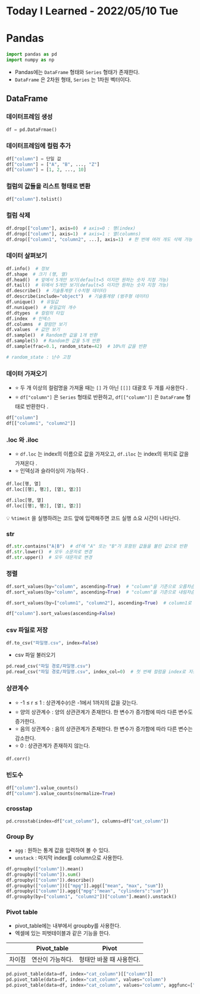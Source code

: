 # Today I Learned - 2022/05/10 Tue

#  Pandas
```python
import pandas as pd
import numpy as np
```
- Pandas에는 `DataFrame` 형태와 `Series` 형태가 존재한다.
- `DataFrame` 은 2차원 형태, `Series` 는 1차원 벡터이다.

## DataFrame
### 데이터프레임 생성
```python
df = pd.DataFrmae()
```

### 데이터프레임에 컬럼 추가
```python
df["column"] = 단일 값
df["column"] = ["A", "B", ..., "Z"]
df["column"] = [1, 2, ..., 10]
```

### 컬럼의 값들을 리스트 형태로 변환
```python
df["column"].tolist()
```

### 컬럼 삭제
```python
df.drop(["column"], axis=0)  # axis=0 : 행(index)
df.drop(["column"], axis=1)  # axis=1 : 열(columns)
df.drop(["column1", "column2", ...], axis=1)  # 한 번에 여러 개도 삭제 가능
```

### 데이터 살펴보기
```python
df.info()  # 정보
df.shape  # 크기 (행, 열)
df.head()  # 앞에서 5개만 보기(default=5 이지만 원하는 숫자 지정 가능)
df.tail()  # 뒤에서 5개만 보기(default=5 이지만 원하는 숫자 지정 가능)
df.describe()  # 기술통계량 (수치형 데이터)
df.describe(include="object")  # 기술통계량 (범주형 데이터)
df.unique()  # 유일값
df.nunique()  # 유일값의 개수
df.dtypes  # 컬럼의 타입
df.index  # 인덱스
df.columns  # 컬럼만 보기
df.values  # 값만 보기
df.sample()  # Random한 값을 1개 반환
df.sample(5)  # Random한 값을 5개 반환
df.sample(frac=0.1, random_state=42)  # 10%의 값을 반환

# random_state : 난수 고정
```

### 데이터 가져오기
- ⭐ 두 개 이상의 컬럼명을 가져올 때는 `[]` 가 아닌 `[[]]` 대괄호 두 개를 사용한다 .
- ⭐ `df["column"]` 은 `Series` 형태로 반환하고, `df[["column"]]` 은 `DataFrame` 형태로 반환한다 .

```python
df["column"]
df[["column1", "column2"]]
```

### .loc 와 .iloc
- ⭐ `df.loc` 는 index의 이름으로 값을 가져오고, `df.iloc` 는 index의 위치로 값을 가져온다 .
- ⭐ 인덱싱과 슬라이싱이 가능하다 .

```python
df.loc[행, 열]
df.loc[[행1, 행2], [열1, 열2]]

df.iloc[행, 열]
df.loc[[행1, 행2], [열1, 열2]]
```

💡 `%timeit` 을 실행하려는 코드 앞에 입력해주면 코드 실행 소요 시간이 나타난다.

### str
```python
df.str.contains("A|B")  # df에 "A" 또는 "B"가 포함된 값들을 불린 값으로 반환
df.str.lower()  # 모두 소문자로 변경
df.str.upper()  # 모두 대문자로 변경
```

### 정렬
```python
df.sort_values(by="column", ascending=True)  # "column"을 기준으로 오름차순 정렬
df.sort_values(by="column", ascending=True)  # "column"을 기준으로 내림차순 정렬

df.sort_values(by=["column1", "column2"], ascending=True)  # column1로 정렬 후 column2 로 정렬

df["column"].sort_values(ascending=False)
```

### csv 파일로 저장
```python
df.to_csv("파일명.csv", index=False)
```

- csv 파일 불러오기
```python
pd.read_csv("파일 경로/파일명.csv")
pd.read_csv("파일 경로/파일명.csv", index_col=0)  # 첫 번째 컬럼을 index로 지정
```

### 상관계수
- ⭐ -1 ≤ r ≤ 1  : 상관계수(r)은 -1에서 1까지의 값을 갖는다.
- ⭐ 양의 상관계수 : 양의 상관관계가 존재한다. 한 변수가 증가함에 따라 다른 변수도 증가한다.
- ⭐ 음의 상관계수 : 음의 상관관계가 존재한다. 한 변수가 증가함에 따라 다른 변수는 감소한다.
- ⭐ 0 : 상관관계가 존재하지 않는다.

```python
df.corr()
```

### 빈도수
```python
df["column"].value_counts()
df["column"].value_counts(normalize=True)
```
### crosstap
```python
pd.crosstab(index=df["cat_column"], columns=df["cat_column"])
```

### Group By

- `agg` : 원하는 통계 값을 입력하여 볼 수 있다.
- `unstack` : 마지막 index를 column으로 사용한다.

```python
df.groupby(["column"]).mean()
df.groupby(["column"]).sum()
df.groupby(["column"]).describe()
df.groupby(["column"])[["mpg"]].agg(["mean", "max", "sum"])
df.groupby(["column"]).agg({"mpg":"mean", "cylinders":"sum"})
df.groupby(by=["column1", "column2"])["column"].mean().unstack()
```

### Pivot table

- pivot_table에는 내부에서 groupby를 사용한다.
- 엑셀에 있는 피벗테이블과 같은 기능을 한다.

|  | Pivot_table | Pivot |
| --- | --- | --- |
| 차이점 | 연산이 가능하다. | 형태만 바꿀 때 사용한다. |

```python
pd.pivot_table(data=df, index="cat_column")[["column"]]
pd.pivot_table(data=df, index="cat_column", values="column")
pd.pivot_table(data=df, index="cat_column", values="column", aggfunc=["mean", "max", "min"])
```
